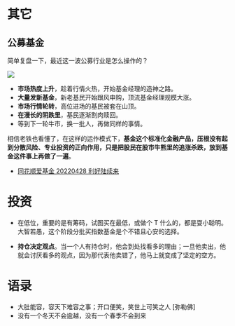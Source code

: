 # 其它

## 公募基金

简单复盘一下，最近这一波公募行业是怎么操作的？

![](https://mmbiz.qpic.cn/mmbiz_png/AIlSPIN5ZkiaSO9BFbuNv6KDgqsnR0cbw2icKwJyxQib8icptF7mH9ianniacEw0SibssON1r6uPPaNMlk0OFc2GBJP1A/640?wx_fmt=png&wxfrom=5&wx_lazy=1&wx_co=1)

- **市场热度上升**，趁着行情火热，开始基金经理的造神之路。
- **大量发新基金**，新老基民开始跟风申购，顶流基金经理规模大涨。
- **市场行情轮转**，高位进场的基民被套在山顶。
- **在漫长的阴跌里**，基民逐渐割肉赎回。
- 等到下一轮牛市，换一批人，再做同样的事情。

相信老铁也看懂了，在这样的运作模式下，**基金这个标准化金融产品，压根没有起到分散风险、专业投资的正向作用，只是把股民在股市牛熊里的追涨杀跌，放到基金这件事上再做了一遍**。

- [同花顺爱基金 20220428 利好陆续来](https://mp.weixin.qq.com/s/aDRGlspu_t8siudUYmGdKQ)


## 
# 投资

- 在低位，重要的是有筹码，试图买在最低，或做个 T 什么的，都是耍小聪明。大智若愚，这个阶段分批买指数基金是个不错且心安的选择。

- **持仓决定观点**。当一个人有持仓时，他会到处找看多的理由；一旦他卖出，他就会讨厌看多的观点，因为那代表他卖错了，他马上就变成了坚定的空方。

# 语录

- 大肚能容，容天下难容之事；开口便笑，笑世上可笑之人 [弥勒佛]
- 没有一个冬天不会逾越，没有一个春季不会到来
